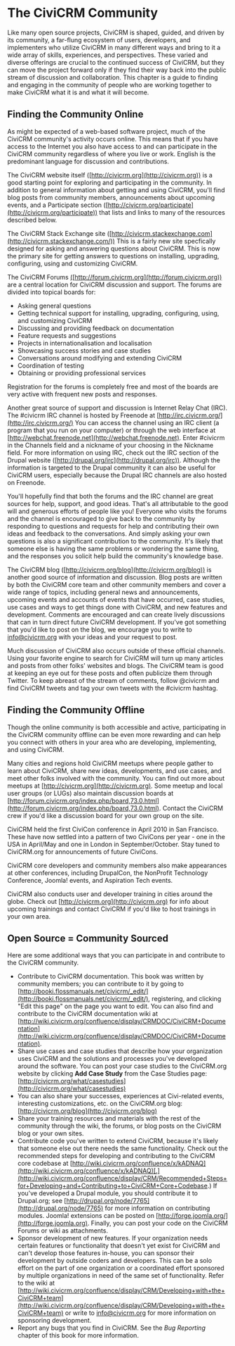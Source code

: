 # The CiviCRM Community

Like many open source projects, CiviCRM is shaped, guided, and driven by
its community, a far-flung ecosystem of users, developers, and
implementers who utilize CiviCRM in many different ways and bring to it
a wide array of skills, experiences, and perspectives. These varied and
diverse offerings are crucial to the continued success of CiviCRM, but
they can move the project forward only if they find their way back into
the public stream of discussion and collaboration. This chapter is a
guide to finding and engaging in the community of people who are working
together to make CiviCRM what it is and what it will become.

## Finding the Community Online

As might be expected of a web-based software project, much of the
CiviCRM community's activity occurs online. This means that if you have
access to the Internet you also have access to and can participate in
the CiviCRM community regardless of where you live or work. English is
the predominant language for discussion and contributions.

The CiviCRM website itself ([http://civicrm.org](http://civicrm.org)) is
a good starting point for exploring and participating in the community.
In addition to general information about getting and using CiviCRM,
you'll find blog posts from community members, announcements about
upcoming events, and a Participate section
([http://civicrm.org/participate](http://civicrm.org/participate)) that
lists and links to many of the resources described below.

The CiviCRM Stack Exchange site ([http://civicrm.stackexchange.com](http://civicrm.stackexchange.com/))
This is a fairly new site specfically designed for asking and answering questions about CiviCRM.  This is now the primary site for getting answers to questions on installing, upgrading, configuring, using and customizing CiviCRM.  

The CiviCRM Forums
[(](http://forum.civicrm.org)[http://forum.civicrm.org](http://forum.civicrm.org))
are a central location for CiviCRM discussion and support. The forums
are divided into topical boards for:

-   Asking general questions
-   Getting technical support for installing, upgrading, configuring,
    using, and customizing CiviCRM
-   Discussing and providing feedback on documentation
-   Feature requests and suggestions
-   Projects in internationalisation and localisation
-   Showcasing success stories and case studies
-   Conversations around modifying and extending CiviCRM
-   Coordination of testing
-   Obtaining or providing professional services

Registration for the forums is completely free and most of the boards
are very active with frequent new posts and responses.

Another great source of support and discussion is Internet Relay Chat
(IRC). The #civicrm IRC channel is hosted by Freenode at
[http://irc.civicrm.org/](http://irc.civicrm.org/) You can access the
channel using an IRC client (a program that you run on your computer) or
through the web interface at
[http://webchat.freenode.net](http://webchat.freenode.net). Enter
\#civicrm in the Channels field and a nickname of your choosing in the
Nickname field. For more information on using IRC, check out the IRC
section of the Drupal website
([http://drupal.org/irc](http://drupal.org/irc)). Although the
information is targeted to the Drupal community it can also be useful
for CiviCRM users, especially because the Drupal IRC channels are also
hosted on Freenode.

You'll hopefully find that both the forums and the IRC channel are great
sources for help, support, and good ideas. That's all attributable to
the good will and generous efforts of people like you! Everyone who
visits the forums and the channel is encouraged to give back to the
community by responding to questions and requests for help and
contributing their own ideas and feedback to the conversations. And
simply asking your own questions is also a significant contribution to
the community. It's likely that someone else is having the same problems
or wondering the same thing, and the responses you solicit help build
the community's knowledge base.

The CiviCRM blog ([http://civicrm.org/blog](http://civicrm.org/blog)) is
another good source of information and discussion. Blog posts are
written by both the CiviCRM core team and other community members and
cover a wide range of topics, including general news and announcements,
upcoming events and accounts of events that have occurred, case studies,
use cases and ways to get things done with CiviCRM, and new features and
development. Comments are encouraged and can create lively discussions
that can in turn direct future CiviCRM development. If you've got
something that you'd like to post on the blog, we encourage you to write
to [info@civicrm.org](mailto:info@civicrm.org) with your ideas and your
request to post.

Much discussion of CiviCRM also occurs outside of these official
channels. Using your favorite engine to search for CiviCRM will turn up
many articles and posts from other folks' websites and blogs. The
CiviCRM team is good at keeping an eye out for these posts and often
publicize them through Twitter. To keep abreast of the stream of
comments, follow @civicrm and find CiviCRM tweets and tag your own
tweets with the #civicrm hashtag.

## Finding the Community Offline

Though the online community is both accessible and active, participating
in the CiviCRM community offline can be even more rewarding and can help
you connect with others in your area who are developing, implementing,
and using CiviCRM.

Many cities and regions hold CiviCRM meetups where people gather to
learn about CiviCRM, share new ideas, developments, and use cases, and
meet other folks involved with the community. You can find out more
about meetups at [http://civicrm.org](http://civicrm.org). Some meetup
and local user groups (or LUGs) also maintain discussion boards at
[http://forum.civicrm.org/index.php/board,73.0.html](http://forum.civicrm.org/index.php/board,73.0.html).
Contact the CiviCRM crew if you'd like a discussion board for your own
group on the site.

CiviCRM held the first CiviCon conference in April 2010 in San
Francisco. These have now settled into a pattern of two CiviCons per
year - one in the USA in April/May and one in London in
September/October. Stay tuned to CiviCRM.org for announcements of future
CiviCons.

CiviCRM core developers and community members also make appearances at
other conferences, including DrupalCon, the NonProfit Technology
Conference, Joomla! events, and Aspiration Tech events.

CiviCRM also conducts user and developer training in cities around the
globe. Check out [http://civicrm.org](http://civicrm.org) for info about
upcoming trainings and contact CiviCRM if you'd like to host trainings
in your own area.

## Open Source = Community Sourced

Here are some additional ways that you can participate in and contribute
to the CiviCRM community.

-   Contribute to CiviCRM documentation. This book was written by
    community members; you can contribute to it by going to
    [http://booki.flossmanuals.net/civicrm/_edit/](http://booki.flossmanuals.net/civicrm/_edit/),
    registering, and clicking "Edit this page" on the page you want to
    edit. You can also find and contribute to the CiviCRM documentation
    wiki at
    [http://wiki.civicrm.org/confluence/display/CRMDOC/CiviCRM+Documentation](http://wiki.civicrm.org/confluence/display/CRMDOC/CiviCRM+Documentation).
-   Share use cases and case studies that describe how your organization
    uses CiviCRM and the solutions and processes you've developed around
    the software. You can post your case studies to the CiviCRM.org
    website by clicking **Add Case Study** from the Case Studies page:
    [http://civicrm.org/what/casestudies](http://civicrm.org/what/casestudies)
-   You can also share your successes, experiences at Civi-related
    events, interesting customizations, etc. on the CiviCRM.org blog:
    [http://civicrm.org/blog](http://civicrm.org/blog) 
-   Share your training resources and materials with the rest of the
    community through the wiki, the forums, or blog posts on the CiviCRM
    blog or your own sites.
-   Contribute code you've written to extend CiviCRM, because it's
    likely that someone else out there needs the same functionality.
    Check out the recommended steps for developing and contributing to
    the CiviCRM core codebase
    at [http://wiki.civicrm.org/confluence/x/kADNAQ](http://wiki.civicrm.org/confluence/x/kADNAQ)[.](http://wiki.civicrm.org/confluence/display/CRM/Recommended+Steps+for+Developing+and+Contributing+to+CiviCRM+Core+Codebase.)
    If you've developed a Drupal module, you should contribute it to
    Drupal.org; see
    [http://drupal.org/node/7765](http://drupal.org/node/7765) for more
    information on contributing modules. Joomla! extensions can be
    posted on [http://forge.joomla.org/](http://forge.joomla.org).
    Finally, you can post your code on the CiviCRM Forums or wiki as
    attachments.
-   Sponsor development of new features. If your organization needs
    certain features or functionality that doesn't yet exist for CiviCRM
    and can't develop those features in-house, you can sponsor their
    development by outside coders and developers. This can be a solo
    effort on the part of one organization or a coordinated effort
    sponsored by multiple organizations in need of the same set of
    functionality. Refer to the wiki at
    [http://wiki.civicrm.org/confluence/display/CRM/Developing+with+the+CiviCRM+team](http://wiki.civicrm.org/confluence/display/CRM/Developing+with+the+CiviCRM+team)
    or write to [info@civicrm.org](mailto:info@civicrm.org) for more
    information on sponsoring development.
-   Report any bugs that you find in CiviCRM. See the *Bug Reporting*
    chapter of this book for more information.

